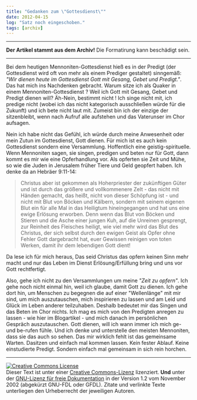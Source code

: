 ```yaml
---
title: "Gedanken zum \"Gottesdienst\""
date: 2012-04-15
log: "Satz noch eingeschoben."
tags: [archiv]
---
```

<hr><b>Der Artikel stammt aus dem Archiv!</b> Die Formatirung kann beschädigt sein.<hr>
<p>Bei dem heutigen Mennoniten-Gottesdienst hieß es in der Predigt (der Gottesdienst wird oft von mehr als einem Prediger gestaltet) sinngemäß: <i>"Wir dienen heute im Gottesdienst Gott mit Gesang, Gebet und Predigt."</i>. Das hat mich ins Nachdenken gebracht. Warum sitze ich als Quaker in einem Mennoniten-Gottesdienst ? Weil ich Gott mit Gesang, Gebet und Predigt dienen will? Äh-Nein, bestimmt nicht ! Ich singe nicht mit, ich predige nicht (wobei ich das nicht kategorisch ausschließen würde für die Zukunft) und ich bete nicht laut mit. Zumeist bin ich der einzige der sitzenbleibt, wenn nach Aufruf alle aufstehen und das Vaterunser im Chor aufsagen.</p>

<p>Nein ich habe nicht das Gefühl, ich würde durch meine Anwesenheit oder mein Zutun im Gottesdienst, Gott dienen. Für mich ist es auch kein Gottesdienst sondern eine Versammlung. Hoffentlich eine geistig-spirituelle. Wenn Mennoniten sagen, sie singen, predigen und beten nur für Gott, dann kommt es mir wie eine Opferhandlung vor. Als opferten sie Zeit und Mühe, so wie die Juden in Jerusalem früher Tiere und Geld geopfert haben. Ich denke da an Hebräer 9:11-14:</p>

<blockquote>
Christus aber ist gekommen als Hoherpriester der zukünftigen Güter und ist durch das größere und vollkommenere Zelt - das nicht mit Händen gemacht, das heißt, nicht von dieser Schöpfung ist - und nicht mit Blut von Böcken und Kälbern, sondern mit seinem eigenen Blut ein für alle Mal in das Heiligtum hineingegangen und hat uns eine ewige Erlösung erworben. Denn wenn das Blut von Böcken und Stieren und die Asche einer jungen Kuh, auf die Unreinen gesprengt, zur Reinheit des Fleisches heiligt, wie viel mehr wird das Blut des Christus, der sich selbst durch den ewigen Geist als Opfer ohne Fehler Gott dargebracht hat, euer Gewissen reinigen von toten Werken, damit ihr dem lebendigen Gott dient!
</blockquote>

<p>Da lese ich für mich heraus, Das seid Christus das opfern keinen Sinn mehr macht und nur das Leben im Dienst Erlösung/Erfüllung bring und uns vor Gott rechtfertigt.  </p>

<p>Also, gehe ich nicht zu den Versammlungen um meine <i>"Zeit zu opfern"</i>. Ich gehe noch nicht einmal hin, weil ich glaube, damit Gott zu dienen. Ich gehe dort hin, um Menschen zu begegnen die auf einer "Wellenlänge" mit mir sind, um mich auszutauschen, mich inspirieren zu lassen und am Leid und Glück im Leben anderer teilzuhaben. Deshalb bedeutet mir das Singen und das Beten im Chor nichts. Ich mag es mich von den Predigten anregen zu lassen - wie hier im Blogartikel - und mich danach im persönlichen Gespräch auszutauschen. Gott dienen, will ich wann immer ich mich ge- und be-rufen fühle. Und ich denke und unterstelle den meisten Mennoniten, dass sie das auch so sehen. Das mir wirklich fehlt ist das gemeinsame Warten. Dasitzen und einfach mal kommen lassen. Kein fester Ablauf. Keine einstudierte Predigt. Sondern einfach mal gemeinsam in sich rein horchen.</p>


<hr />
<p><a rel="license" href="http://creativecommons.org/licenses/by-sa/3.0/de/"><img alt="Creative Commons License" style="border-width: 0pt;" src="http://i.creativecommons.org/l/by-sa/3.0/de/88x31.png" /></a><br />
Dieser <span xmlns:dc="http://purl.org/dc/elements/1.1/" href="http://purl.org/dc/dcmitype/Text" rel="dc:type">Text</span> ist unter einer <a rel="license" href="http://creativecommons.org/licenses/by-sa/3.0/de/">Creative Commons-Lizenz</a> lizenziert. <b>Und</b> unter der <a href="http://de.wikipedia.org/wiki/GFDL">GNU-Lizenz f&uuml;r freie Dokumentation</a> in der Version 1.2 vom November 2002 (abgek&uuml;rzt GNU-FDL oder GFDL). Zitate und verlinkte Texte unterliegen den Urheberrecht der jeweiligen Autoren.</p>
